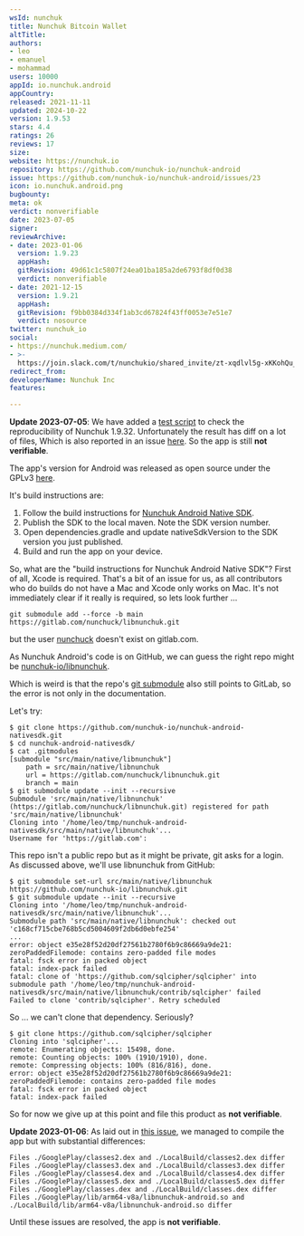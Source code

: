 ```yaml
---
wsId: nunchuk
title: Nunchuk Bitcoin Wallet
altTitle: 
authors:
- leo
- emanuel
- mohammad
users: 10000
appId: io.nunchuk.android
appCountry: 
released: 2021-11-11
updated: 2024-10-22
version: 1.9.53
stars: 4.4
ratings: 26
reviews: 17
size: 
website: https://nunchuk.io
repository: https://github.com/nunchuk-io/nunchuk-android
issue: https://github.com/nunchuk-io/nunchuk-android/issues/23
icon: io.nunchuk.android.png
bugbounty: 
meta: ok
verdict: nonverifiable
date: 2023-07-05
signer: 
reviewArchive:
- date: 2023-01-06
  version: 1.9.23
  appHash: 
  gitRevision: 49d61c1c5807f24ea01ba185a2de6793f8df0d38
  verdict: nonverifiable
- date: 2021-12-15
  version: 1.9.21
  appHash: 
  gitRevision: f9bb0384d334f1ab3cd67824f43ff0053e7e51e7
  verdict: nosource
twitter: nunchuk_io
social:
- https://nunchuk.medium.com/
- >-
  https://join.slack.com/t/nunchukio/shared_invite/zt-xqdlvl5g-xKKohQu_R7IUo7_np8rVaw
redirect_from: 
developerName: Nunchuk Inc
features: 

---
```


**Update 2023-07-05**: We have added a 
[test script](https://gitlab.com/walletscrutiny/walletScrutinyCom/-/blob/master/scripts/test/android/io.nunchuk.android.sh) 
to check the reproducibility of Nunchuk 1.9.32.
Unfortunately the result has diff on a lot of files, Which is also reported in an issue 
[here](https://github.com/nunchuk-io/nunchuk-android/issues/23).
So the app is still **not verifiable**.

The app's version for Android was released as open source under the GPLv3
[here](https://github.com/nunchuk-io/nunchuk-android).

It's build instructions are:

1. Follow the build instructions for [Nunchuk Android Native SDK](https://github.com/nunchuk-io/nunchuk-android-nativesdk).
2. Publish the SDK to the local maven. Note the SDK version number.
3. Open dependencies.gradle and update nativeSdkVersion to the SDK version you just published.
4. Build and run the app on your device.

So, what are the "build instructions for Nunchuk Android Native SDK"?
First of all, Xcode is required. That's a bit of an issue for us, as all
contributors who do builds do not have a Mac and Xcode only works on Mac.
It's not immediately clear if it really is required, so lets look further ...

```
git submodule add --force -b main https://gitlab.com/nunchuck/libnunchuk.git
```

but the user [nunchuck](https://gitlab.com/nunchuck) doesn't exist on
gitlab.com.

As Nunchuk Android's code is on GitHub, we can guess the right repo might be
[nunchuk-io/libnunchuk](https://github.com/nunchuk-io/libnunchuk).

Which is weird is that the repo's
[git submodule](https://github.com/nunchuk-io/nunchuk-android-nativesdk/blob/main/.gitmodules)
also still points to GitLab, so the error is not only in the documentation.

Let's try:

```
$ git clone https://github.com/nunchuk-io/nunchuk-android-nativesdk.git
$ cd nunchuk-android-nativesdk/
$ cat .gitmodules 
[submodule "src/main/native/libnunchuk"]
	path = src/main/native/libnunchuk
	url = https://gitlab.com/nunchuck/libnunchuk.git
	branch = main
$ git submodule update --init --recursive
Submodule 'src/main/native/libnunchuk' (https://gitlab.com/nunchuck/libnunchuk.git) registered for path 'src/main/native/libnunchuk'
Cloning into '/home/leo/tmp/nunchuk-android-nativesdk/src/main/native/libnunchuk'...
Username for 'https://gitlab.com': 
```

This repo isn't a public repo but as it might be private, git asks for a login.
As discussed above, we'll use libnunchuk from GitHub:

```
$ git submodule set-url src/main/native/libnunchuk https://github.com/nunchuk-io/libnunchuk.git
$ git submodule update --init --recursive
Cloning into '/home/leo/tmp/nunchuk-android-nativesdk/src/main/native/libnunchuk'...
Submodule path 'src/main/native/libnunchuk': checked out 'c168cf715cbe768b5cd5004609f2db6d0ebfe254'
...
error: object e35e28f52d20df27561b2780f6b9c86669a9de21: zeroPaddedFilemode: contains zero-padded file modes
fatal: fsck error in packed object
fatal: index-pack failed
fatal: clone of 'https://github.com/sqlcipher/sqlcipher' into submodule path '/home/leo/tmp/nunchuk-android-nativesdk/src/main/native/libnunchuk/contrib/sqlcipher' failed
Failed to clone 'contrib/sqlcipher'. Retry scheduled
```

So ... we can't clone that dependency. Seriously?

```
$ git clone https://github.com/sqlcipher/sqlcipher
Cloning into 'sqlcipher'...
remote: Enumerating objects: 15498, done.
remote: Counting objects: 100% (1910/1910), done.
remote: Compressing objects: 100% (816/816), done.
error: object e35e28f52d20df27561b2780f6b9c86669a9de21: zeroPaddedFilemode: contains zero-padded file modes
fatal: fsck error in packed object
fatal: index-pack failed
```

So for now we give up at this point and file this product as **not verifiable**.

**Update 2023-01-06**: As laid out in
[this issue](https://github.com/nunchuk-io/nunchuk-android/issues/7), we managed
to compile the app but with substantial differences:

```
Files ./GooglePlay/classes2.dex and ./LocalBuild/classes2.dex differ
Files ./GooglePlay/classes3.dex and ./LocalBuild/classes3.dex differ
Files ./GooglePlay/classes4.dex and ./LocalBuild/classes4.dex differ
Files ./GooglePlay/classes5.dex and ./LocalBuild/classes5.dex differ
Files ./GooglePlay/classes.dex and ./LocalBuild/classes.dex differ
Files ./GooglePlay/lib/arm64-v8a/libnunchuk-android.so and ./LocalBuild/lib/arm64-v8a/libnunchuk-android.so differ
```

Until these issues are resolved, the app is **not verifiable**.

